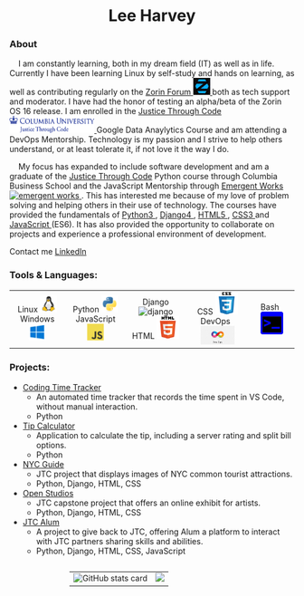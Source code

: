 # <div align="center">Lee Harvey</div>
<div>
<h3>About</h3>
<p>&nbsp;&nbsp;&nbsp;&nbsp;I am constantly learning, both in my dream field (IT) as well as in life. Currently I have been learning Linux by self-study and hands on learning, as well as contributing regularly on the <a href="https://forum.zorin.com/">Zorin Forum <img src="./ZorinImage.png" alt="zorin" width="30" height="30"/> </a> both as tech support and moderator. I have had the honor of testing an alpha/beta of the Zorin OS 16 release. I am enrolled in the <a href="https://centerforjustice.columbia.edu/justicethroughcode" target="_blank" rel="noreferrer">Justice Through Code  <img src="./columbia-long-logo.jpeg" alt="jtc" width="150" height="30"/> </a> Google Data Anaylytics Course and am attending a DevOps Mentorship.  Technology is my passion and I strive to help others understand, or at least tolerate it, if not love it the way I do.

&nbsp;&nbsp;&nbsp;&nbsp;My focus has expanded to include software development and am a graduate of the [Justice Through Code](https://centerforjustice.columbia.edu/justicethroughcode) Python course through Columbia Business School and the JavaScript Mentorship through <a href="https://emergentworks.org/" target="_blank" rel="noreferrer">Emergent Works <img src="https://emergentworks.org/static/logo--horizontal-0a8411dce1d3d5d67be050accbbc639b.png" alt="emergent works" width="150" height="30"/> </a>. This has interested me because of my love of problem solving and helping others in their use of technology. The courses have provided the fundamentals of <a href="https://www.python.org" target="_blank" rel="noreferrer">Python3 </a>, <a href="https://docs.djangoproject.com/en/4.1/" target="_blank" rel="noreferrer">Django4 </a>, <a href="https://www.w3.org/html/" target="_blank" rel="noreferrer">HTML5 </a>, <a href="https://www.w3schools.com/css/" target="_blank" rel="noreferrer">CSS3 </a> and <a href="https://developer.mozilla.org/en-US/docs/Web/JavaScript" target="_blank" rel="noreferrer">JavaScript </a> (ES6). It has also provided the opportunity to collaborate on projects and experience a professional environment of development.</p>
</div>
Contact me <a href="https://www.linkedin.com/in/lee-harvey-jr/" target="_blank" rel="noreferrer">LinkedIn</a>

### Tools & Languages:
<div align="center">
  <table>
  <tr>
    <td> 
      <div align="center">Linux <img src="./linux.svg" alt="linux" width="30" height="30"/></div>
      <div align="center">Windows <img src="windows.webp" alt="windows" width="30" height="30"/></div>
    </td>
    <td>
      <div align="center">Python <img src="https://raw.githubusercontent.com/devicons/devicon/master/icons/python/python-original.svg" alt="python" width="30" height="30"/></div>
      <div align="center">JavaScript <img src="https://raw.githubusercontent.com/devicons/devicon/master/icons/javascript/javascript-original.svg" alt="javascript" width="30" height="30"/></div>
    </td>
    <td>
      <div align="center">Django <img src="https://static.djangoproject.com/img/logos/django-logo-positive.png" alt="django" width="50" height="20"/></div>
      <div align="center">HTML <img src="https://raw.githubusercontent.com/devicons/devicon/master/icons/html5/html5-original-wordmark.svg" alt="html5" width="40" height="40"/></div>
    </td>
    <td>
      <div align="center">CSS <img src="https://raw.githubusercontent.com/devicons/devicon/master/icons/css3/css3-original-wordmark.svg" alt="css3" width="40" height="40"/></div>
      <div align="center">DevOps &nbsp;<img src="./devops.png" alt="devops" width="60"></div>
    </td>
    <td>
      <div align="center">Bash &nbsp;<img src="bash.svg" alt="bash" width="40" height="40"/></div>
<!--       <div align="center">DevOps &nbsp;<img src="./devops.png" alt="devops" width="60"></div> -->
    </td>
  </tr>
  </table>
</div>

### Projects:
  - [Coding Time Tracker](https://github.com/VirtDev337/CodingTimeTracker/blob/main/README.md)
    - An automated time tracker that records the time spent in VS Code, without manual interaction.
    - Python
  - [Tip Calculator](https://github.com/VirtDev337/App_Project_Tip_Calculator)
    - Application to calculate the tip, including a server rating and split bill options.
    - Python
  - [NYC Guide](https://github.com/VirtDev337/NYC-Guide)
    - JTC project that displays images of NYC common tourist attractions.
    - Python, Django, HTML, CSS
  - [Open Studios](https://github.com/VirtDev337/open-studios)
    - JTC capstone project that offers an online exhibit for artists.
    - Python, Django, HTML, CSS
  - [JTC Alum](https://github.com/VirtDev337/JTCAlum)
    - A project to give back to JTC, offering Alum a platform to interact with JTC partners sharing skills and abilities.
    - Python, Django, HTML, CSS, JavaScript



<div align="center" style="display: flex; flex-gap: 2em;" >
  <table>
    <tr>
      <td> 
        <span>
          <img src="https://github-readme-stats.vercel.app/api?username=VirtDev337&theme=dracula&hide_border=true&include_all_commits=true&count_private=true" alt="GitHub stats card" />
        </span>
      </td
      <td>
                <span>&nbsp;&nbsp;&nbsp;&nbsp;&nbsp;&nbsp;&nbsp;&nbsp;&nbsp;&nbsp;&nbsp;&nbsp;&nbsp;&nbsp;&nbsp;&nbsp;&nbsp;&nbsp;&nbsp;&nbsp;&nbsp;&nbsp;&nbsp;&nbsp;&nbsp;&nbsp;&nbsp;</span>
      </td>
      <td>
        <span scale=155%>
          <img src="https://github-readme-stats.vercel.app/api/top-langs/?username=VirtDev337&theme=dracula&hide_border=true&include_all_commits=true&count_private=true&layout=compact" />
        </span>
      </td>
</div>

<!--
**VirtDev337/VirtDev337** is a ✨ _special_ ✨ repository because its `README.md` (this file) appears on your GitHub profile.

Here are some ideas to get you started:

- 🔭 I’m currently working on ...
- 🌱 I’m currently learning ...
- 👯 I’m looking to collaborate on ...
- 🤔 I’m looking for help with ...
- 💬 Ask me about ...
- 📫 How to reach me: ...
- 😄 Pronouns: ...
- ⚡ Fun fact: ...
-->
